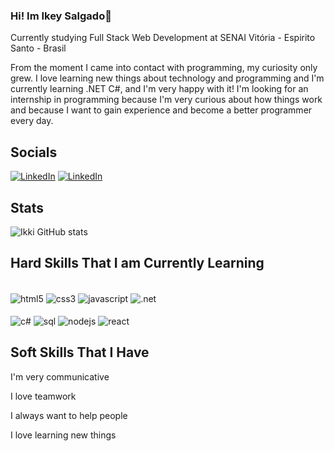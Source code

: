### Hi! Im Ikey Salgado👋
Currently studying Full Stack Web Development at  SENAI Vitória - Espirito Santo - Brasil

From the moment I came into contact with programming, my curiosity only grew. I love learning new things about technology and programming and I'm currently learning .NET C#, and I'm very happy with it! I'm looking for an internship in programming because I'm very curious about how things work and because I want to gain experience and become a better programmer every day.

## Socials
[![LinkedIn](https://img.shields.io/badge/LinkedIn-0077B5?style=for-the-badge&logo=linkedin&logoColor=white)](https://www.linkedin.com/in/ikey-salgado-79a798306/)
[![LinkedIn](https://img.shields.io/badge/Instagram-E4405F?style=for-the-badge&logo=instagram&logoColor=white)](https://www.instagram.com/ik_eys/)


## Stats
![Ikki GitHub stats](https://github-readme-stats.vercel.app/api?username=ikkisal&show_icons=true&theme=tokyonight)

## Hard Skills That I am Currently Learning
<div style="display: inline_block"><br/>
    <img align="center" alt="html5" src="https://img.shields.io/badge/HTML5-E34F26?style=for-the-badge&logo=html5&logoColor=white"/>
    <img align="center" alt="css3" src="https://img.shields.io/badge/CSS3-1572B6?style=for-the-badge&logo=css3&logoColor=white"/>
    <img align="center" alt="javascript" src="https://img.shields.io/badge/JavaScript-F7DF1E?style=for-the-badge&logo=javascript&logoColor=black"/>
    <img align="center" alt=".net" src="https://img.shields.io/badge/.NET-5C2D91?style=for-the-badge&logo=.net&logoColor=white"/>
    <br>
    <br>
    <img align="center" alt="c#" src="https://img.shields.io/badge/C%23-239120?style=for-the-badge&logo=c-sharp&logoColor=white"/>
    <img align="center" alt="sql" src="https://img.shields.io/badge/MySQL-005C84?style=for-the-badge&logo=mysql&logoColor=white"/>
    <img align="center" alt="nodejs" src="https://img.shields.io/badge/Node.js-43853D?style=for-the-badge&logo=node.js&logoColor=white"/>
    <img align="center" alt="react" src="https://img.shields.io/badge/React-20232A?style=for-the-badge&logo=react&logoColor=61DAFB"/>
</div>

## Soft Skills That I Have
I'm very communicative

I love teamwork

I always want to help people

I love learning new things
